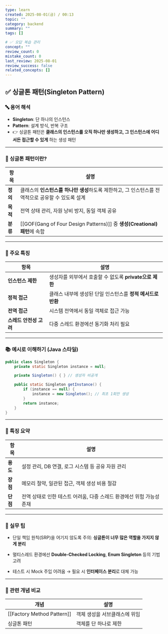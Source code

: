 ```yaml
---
type: learn
created: 2025-08-01(금) / 00:13
topic: ""
category: backend
summary: ""
tags: []

# ✅ 오답 복습 관리
concept: ""
review_count: 0
mistake_count: 0
last_review: 2025-08-01
review_success: false
related_concepts: []
---
```


## ✅ 싱글톤 패턴(Singleton Pattern)

### 🔤 용어 해석

- **Singleton**: 단 하나의 인스턴스
- **Pattern**: 설계 방식, 반복 구조
- 👉 싱글톤 패턴은 **클래스의 인스턴스를 오직 하나만 생성하고, 그 인스턴스에 어디서든 접근할 수 있게** 하는 생성 패턴

---

### 🧩 싱글톤 패턴이란?

| 항목 | 설명 |
|------|------|
| **정의** | 클래스의 **인스턴스를 하나만 생성**하도록 제한하고, 그 인스턴스를 전역적으로 공유할 수 있도록 설계 |
| **목적** | 전역 상태 관리, 자원 낭비 방지, 동일 객체 공유 |
| **분류** | [[GOF(Gang of Four Design Patterns)]] 중 **생성(Creational) 패턴**에 속함 |

---

### 🧱 주요 특징

| 항목 | 설명 |
|------|------|
| **인스턴스 제한** | 생성자를 외부에서 호출할 수 없도록 **private으로 제한** |
| **정적 접근** | 클래스 내부에 생성된 단일 인스턴스를 **정적 메서드로 반환** |
| **전역 접근** | 시스템 전역에서 동일 객체로 접근 가능 |
| **스레드 안전성 고려** | 다중 스레드 환경에선 동기화 처리 필요

---

### 📚 예시로 이해하기 (Java 스타일)

```java
public class Singleton {
    private static Singleton instance = null;

    private Singleton() { } // 생성자 비공개

    public static Singleton getInstance() {
        if (instance == null) {
            instance = new Singleton(); // 최초 1회만 생성
        }
        return instance;
    }
}
````

---

### 🧠 특징 요약

|항목|설명|
|---|---|
|**용도**|설정 관리, DB 연결, 로그 시스템 등 공유 자원 관리|
|**장점**|메모리 절약, 일관된 접근, 객체 생성 비용 절감|
|**단점**|전역 상태로 인한 테스트 어려움, 다중 스레드 환경에선 위험 가능성 존재|

---

### 🎯 실무 팁

- 단일 책임 원칙(SRP)을 어기지 않도록 주의: **싱글톤이 너무 많은 역할을 가지지 않게 분리**
    
- 멀티스레드 환경에선 **Double-Checked Locking**, **Enum Singleton** 등의 기법 고려
    
- 테스트 시 Mock 주입 어려움 → 필요 시 **인터페이스 분리**로 대체 가능
    

---

### 🧩 관련 개념 비교

|개념|설명|
|---|---|
|[[Factory Method Pattern]]|객체 생성을 서브클래스에 위임|
|싱글톤 패턴|객체를 단 하나로 제한|
